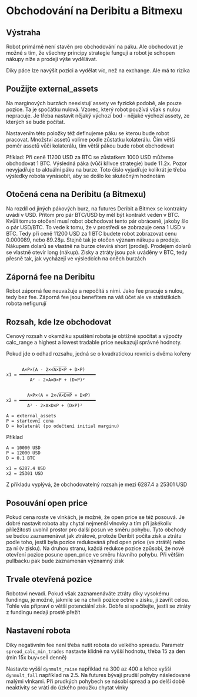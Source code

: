 # Obchodování na Deribitu a Bitmexu

## Výstraha

Robot primárně není stavěn pro obchodování na páku. Ale obchodovat je možné s tím, že všechny principy strategie fungují a robot je schopen nákupy níže a prodeji výše vydělávat. 

Díky páce lze navýšit pozici a vydělat víc, než na exchange. Ale má to rizika

## Použijte external_assets

Na marginových burzách neexistují assety ve fyzické podobě, ale pouze pozice. Ta je spočátku nulová. Vzorec, který robot používá však s nulou nepracuje. Je třeba nastavit nějaký výchozí bod - nějaké výchozí assety, ze kterých se bude počítat. 

Nastavením této položky též definujeme páku se kterou bude robot pracovat. Množství assetů volíme podle zůstatku kolaterálu. Čím větší poměr assetů vůči kolaterálu, tím větší pákou bude robot obchodovat

Příklad: Při ceně 11200 USD za BTC se zůstatkem 1000 USD můžeme obchodovat 1 BTC. Výsledná páka (vůči křivce strategie) bude 11.2x. Pozor nevyjadřuje to aktuální páku na burze. Toto číslo vyjadřuje kolikrát je třeba výsledky robota vynásobit, aby se došlo ke skutečným hodnotám

## Otočená cena na Deribitu (a Bitmexu)

Na rozdíl od jiných pákových burz, na futures Deribit a Bitmex se kontrakty uvádí v USD. Přitom pro pár BTC/USD by měl být kontrakt veden v BTC. Kvůli tomuto otočení musí robot obchodovat tento pár obráceně, jakoby šlo o pár USD/BTC. To vede k tomu, že v prostředí se zobrazuje cena 1 USD v BTC. Tedy při ceně 11200 USD za 1 BTC budete robot zobrazovat cenu 0.000089, nebo 89.28µ. Stejně tak je otočen význam nákupu a prodeje. Nákupem dolarů se vlastně na burze otevírá short (prodej). Prodejem dolarů se vlastně otevír long (nákup). Zisky a ztráty jsou pak uváděny v BTC, tedy přesně tak, jak vycházejí ve výsledcích na oněch burzách 

## Záporná fee na Deribitu

Robot záporná fee neuvažuje a nepočítá s nimi. Jako fee pracuje s nulou, tedy bez fee. Záporná fee jsou benefitem na váš účet ale ve statistikách robota nefigurují

## Rozsah, kde lze obchodovat

Cenový rozsah v okamžiku spuštění robota je obtížné spočítat a výpočty calc_range a highest a lowest tradable price neukazují správné hodnoty.

Pokud jde o odhad rozsahu, jedná se o kvadratickou rovnici s dvěma kořeny

``` 
                  _____
      A×P×(A - 2×√A×D×P + D×P)
x1 = ━━━━━━━━━━━━━━━━━━━━━━━━━━━━━
         A² - 2×A×D×P + (D×P)²
         
                    _____
        A×P×(A + 2×√A×D×P + D×P)
x2 = ━━━━━━━━━━━━━━━━━━━━━━━━━━━━━
        A² - 2×A×D×P + (D×P)²

A = external_assets
P = startovní cena
D = kolaterál (po odečtení initial marginu)
```

Příklad

```
A = 10000 USD
P = 12000 USD
D = 0.1 BTC

x1 = 6287.4 USD
x2 = 25301 USD
```

Z příkladu vyplývá, že obchodovatelný rozsah je mezi 6287.4 a 25301 USD

## Posouvání open price

Pokud cena roste ve vlnkách, je možné, že open price se též posouvá. Je dobré nastavit robota aby chytal nejmenší vlnovky a tím při jakékoliv příležitosti uvolníl prostor pro další posun ve směru pohybu. Tyto obchody se budou zaznamenávat jak ztrátové, protože Deribit počíta zisk a ztrátu podle toho, jestli byla pozice redukováná před open price (ve ztrátě) nebo za ní (v zisku). Na druhou stranu, každá redukce pozice způsobí, že nové otevření pozice posune open_price ve směru hlavního pohybu. Při větším pullbacku pak bude zaznamenán významný zisk

## Trvale otevřená pozice

Robotovi nevadí. Pokud však zaznamenáváte ztráty díky vysokému fundingu, je možné, jakmile se na chvíli pozice octne v zisku, ji zavřít celou. Tohle vás připraví o větší potenciální zisk. Dobře si spočítejte, jestli se ztráty z fundingu nedají prostě přežít

## Nastavení robota

Díky negativním fee není třeba nutit robota do velkého spreadu. Parametr `spread_calc_min_trades` nastavte klidně na vyšší hodnotu, třeba 15 za den (min 15x buy+sell denně)

Nastavte vyšší `dynmult_raise` například na 300 az 400 a lehce vyšší ``dynmult_fall`` například na 2.5. Na futures bývají prudší pohyby následované malými vlnkami. Při prudkých pohybech se násobí spread a po delší době neaktivity se vrátí do úzkého proužku chytat vlnky

 
